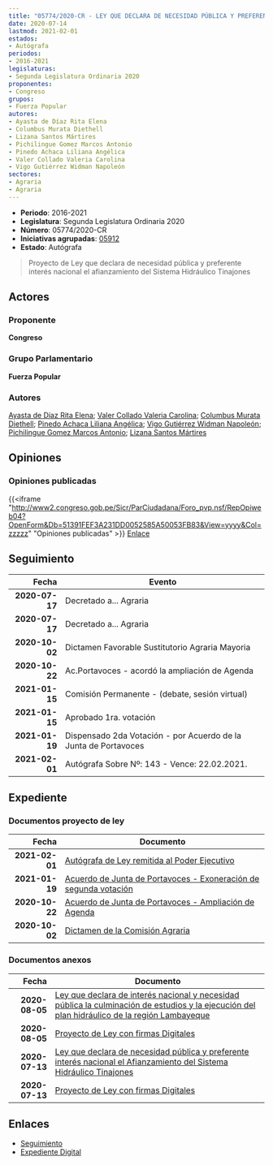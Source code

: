 ```yaml
---
title: "05774/2020-CR - LEY QUE DECLARA DE NECESIDAD PÚBLICA Y PREFERENTES INTERÉS NACIONAL EL AFIANZAMIENTO DEL SISTEMA HIDRÁULICO TINAJONES"
date: 2020-07-14
lastmod: 2021-02-01
estados:
- Autógrafa
periodos:
- 2016-2021
legislaturas:
- Segunda Legislatura Ordinaria 2020
proponentes:
- Congreso
grupos:
- Fuerza Popular
autores:
- Ayasta de Díaz Rita Elena
- Columbus Murata Diethell
- Lizana Santos Mártires
- Pichilingue Gomez Marcos Antonio
- Pinedo Achaca Liliana Angélica
- Valer Collado Valeria Carolina
- Vigo Gutiérrez Widman Napoleón
sectores:
- Agraria
- Agraria
---
```

- **Periodo**: 2016-2021
- **Legislatura**: Segunda Legislatura Ordinaria 2020
- **Número**: 05774/2020-CR
- **Iniciativas agrupadas**: [05912](../../05900/05912)
- **Estado**: Autógrafa

> Proyecto de Ley que declara de necesidad pública y preferente interés nacional el afianzamiento del Sistema Hidráulico Tinajones


## Actores

### Proponente

**Congreso**

### Grupo Parlamentario

**Fuerza Popular**

### Autores

[Ayasta de Díaz Rita Elena](mailto:mailto:rayasta@congreso.gob.pe); [Valer Collado Valeria Carolina](mailto:mailto:vvaler@congreso.gob.pe); [Columbus Murata Diethell](mailto:mailto:dcolumbus@congreso.gob.pe); [Pinedo Achaca Liliana Angélica](mailto:mailto:lpinedoa@congreso.gob.pe); [Vigo Gutiérrez Widman Napoleón](mailto:mailto:wvigo@congreso.gob.pe); [Pichilingue Gomez Marcos Antonio](mailto:mailto:mpichilingue@congreso.gob.pe); [Lizana Santos Mártires](mailto:mailto:mlizana@congreso.gob.pe)

## Opiniones

### Opiniones publicadas

{{<iframe "http://www2.congreso.gob.pe/Sicr/ParCiudadana/Foro_pvp.nsf/RepOpiweb04?OpenForm&Db=51391FEF3A231DD0052585A50053FB83&View=yyyy&Col=zzzzz" "Opiniones publicadas" >}}
[Enlace](http://www2.congreso.gob.pe/Sicr/ParCiudadana/Foro_pvp.nsf/RepOpiweb04?OpenForm&Db=51391FEF3A231DD0052585A50053FB83&View=yyyy&Col=zzzzz)


## Seguimiento

| Fecha | Evento |
|------:|--------|
| **2020-07-17** | Decretado a... Agraria |
| **2020-07-17** | Decretado a... Agraria |
| **2020-10-02** | Dictamen Favorable Sustitutorio Agraria Mayoria |
| **2020-10-22** | Ac.Portavoces - acordó la ampliación de Agenda |
| **2021-01-15** | Comisión Permanente - (debate, sesión virtual) |
| **2021-01-15** | Aprobado 1ra. votación |
| **2021-01-19** | Dispensado 2da Votación - por Acuerdo de la Junta de Portavoces |
| **2021-02-01** | Autógrafa Sobre Nº: 143 - Vence: 22.02.2021. |

## Expediente

### Documentos proyecto de ley

| Fecha | Documento |
|------:|-----------|
| **2021-02-01** | [Autógrafa de Ley remitida al Poder Ejecutivo](https://leyes.congreso.gob.pe/Documentos/2016_2021/Autografas/Ley_y_de_Resolucion_Legislativa/AU05774-20210201.pdf) |
| **2021-01-19** | [Acuerdo de Junta de Portavoces - Exoneración de segunda votación](http://www.leyes.congreso.gob.pe/Documentos/2016_2021/Acuerdos/Junta_Portavoces/AJP05774-20210219.pdf) |
| **2020-10-22** | [Acuerdo de Junta de Portavoces - Ampliación de Agenda](https://leyes.congreso.gob.pe/Documentos/2016_2021/Acuerdos/Junta_Portavoces/AJP05774-20201022.pdf) |
| **2020-10-02** | [Dictamen de la Comisión Agraria](https://leyes.congreso.gob.pe/Documentos/2016_2021/Dictamenes/Proyectos_de_Ley/05774DC01MAY-20201002.pdf) |

### Documentos anexos

| Fecha | Documento |
|------:|-----------|
| **2020-08-05** | [Ley que declara de interés nacional y necesidad pública la culminación de estudios y la ejecución del plan hidráulico de la región Lambayeque](http://www.leyes.congreso.gob.pe/Documentos/2016_2021/Proyectos_de_Ley_y_de_Resoluciones_Legislativas/PL05912-20200805.pdf) |
| **2020-08-05** | [Proyecto de Ley con firmas Digitales](http://www.leyes.congreso.gob.pe/Documentos/2016_2021/Proyectos_de_Ley_y_de_Resoluciones_Legislativas/Proyectos_Firmas_digitales/PL05912.pdf) |
| **2020-07-13** | [Ley que declara de necesidad pública y preferente interés nacional el Afianzamiento del Sistema Hidráulico Tinajones](http://www.leyes.congreso.gob.pe/Documentos/2016_2021/Proyectos_de_Ley_y_de_Resoluciones_Legislativas/PL05774-20200713.pdf) |
| **2020-07-13** | [Proyecto de Ley con firmas Digitales](http://www.leyes.congreso.gob.pe/Documentos/2016_2021/Proyectos_de_Ley_y_de_Resoluciones_Legislativas/Proyectos_Firmas_digitales/PL05774.pdf) |

## Enlaces

- [Seguimiento](http://www2.congreso.gob.pe/Sicr/TraDocEstProc/CLProLey2016.nsf/f7fff46988ca05b1052578e100829cc7/5754be2292635fab052585a50053c3b5?OpenDocument)
- [Expediente Digital](http://www2.congreso.gob.pe/Sicr/TraDocEstProc/Expvirt_2011.nsf/visbusqptramdoc1621/05774?opendocument)

